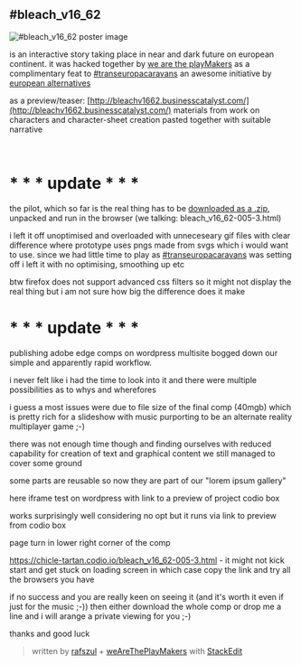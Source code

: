 ## #bleach_v16_62 

![#bleach_v16_62 poster image][1]

is an interactive story taking place in near and dark future on european continent. it was hacked together by [we are the playMakers](http://wearetheplaymakers.com/) as a complimentary feat to [#transeuropacaravans](http://citizenspact.eu/) an awesome initiative by [european alternatives](http://www.euroalter.com/) 

as a preview/teaser: [http://bleachv1662.businesscatalyst.com/](http://bleachv1662.businesscatalyst.com/) materials from work on characters and character-sheet creation pasted together with suitable narrative

&nbsp;

# * * * update * * * 

the pilot, which so far is the real thing has to be [downloaded as a .zip](https://github.com/rafszul/-bleach_v16_62/archive/master.zip), unpacked and run in the browser (we talking: bleach_v16_62-005-3.html)

i left it off unoptimised and overloaded with unneceseary gif files with clear difference where prototype uses pngs made from svgs which i would want to use. since we had little time to play as [#transeuropacaravans](http://citizenspact.eu/) was setting off i left it with no optimising, smoothing up etc 

btw firefox does not support advanced css filters so it might not display the real thing but i am not sure how big the difference does it make

# * * * update * * * 

publishing adobe edge comps on wordpress multisite bogged down our simple and apparently rapid workflow.

i never felt like i had the time to look into it and there were multiple possibilities as to whys and wherefores 

i guess a most issues were due to file size of the final comp (40mgb) which is pretty rich for a slideshow with music purporting to be an alternate reality multiplayer game ;-)

there was not enough time though and finding ourselves with reduced capability for creation of text and graphical content we still managed to cover some ground

some parts are reusable so now they are part of our "lorem ipsum gallery"

here iframe test on wordpress with link to a preview of project codio box 

works surprisingly well considering no opt but it runs via link to preview from codio box

 

page turn in lower right corner of the comp

https://chicle-tartan.codio.io/bleach_v16_62-005-3.html - it might not kick start and get stuck on loading screen in which case copy the link and try all the browsers you have

if no success and you are really keen on seeing it (and it's worth it even if just for the music ;-)) then either download the whole comp or drop me a line and i will arange a private viewing for you ;-)

thanks and good luck


  [1]: https://raw.githubusercontent.com/rafszul/-bleach_v16_62/master/images/Poster.png


> written by [rafszul](https://github.com/rafszul) + [weAreThePlayMakers](http://wearetheplaymakers.com/) with [StackEdit](https://stackedit.io/)